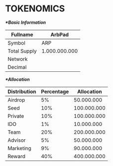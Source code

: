 # TOKENOMICS

_**\*Basic Information**_

| Fullname     | ArbPad        |
| ------------ | ------------- |
| Symbol       | ARP           |
| Total Supply | 1.000.000.000 |
| Network      |               |
| Decimal      |               |

_**\*Allocation**_

| Distribution | Percentage | Allocation  |
| ------------ | ---------- | ----------- |
| Airdrop      | 5%         | 50.000.000  |
| Seed         | 10%        | 100.000.000 |
| Private      | 10%        | 100.000.000 |
| IDO          | 1%         | 10.000.000  |
| Team         | 20%        | 200.000.000 |
| Advisor      | 5%         | 50.000.000  |
| Marketing    | 9%         | 90.000.000  |
| Reward       | 40%        | 400.000.000 |
